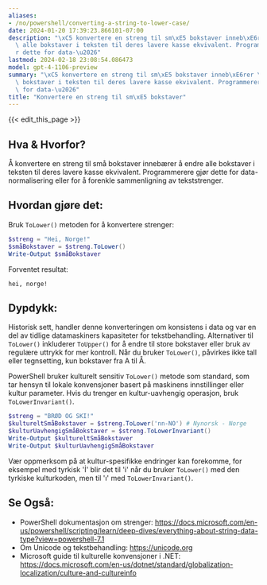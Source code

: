```yaml
---
aliases:
- /no/powershell/converting-a-string-to-lower-case/
date: 2024-01-20 17:39:23.866101-07:00
description: "\xC5 konvertere en streng til sm\xE5 bokstaver inneb\xE6rer \xE5 endre\
  \ alle bokstaver i teksten til deres lavere kasse ekvivalent. Programmerere gj\xF8\
  r dette for data-\u2026"
lastmod: 2024-02-18 23:08:54.086473
model: gpt-4-1106-preview
summary: "\xC5 konvertere en streng til sm\xE5 bokstaver inneb\xE6rer \xE5 endre alle\
  \ bokstaver i teksten til deres lavere kasse ekvivalent. Programmerere gj\xF8r dette\
  \ for data-\u2026"
title: "Konvertere en streng til sm\xE5 bokstaver"
---
```


{{< edit_this_page >}}

## Hva & Hvorfor?
Å konvertere en streng til små bokstaver innebærer å endre alle bokstaver i teksten til deres lavere kasse ekvivalent. Programmerere gjør dette for data-normalisering eller for å forenkle sammenligning av tekststrenger.

## Hvordan gjøre det:
Bruk `ToLower()` metoden for å konvertere strenger:

```PowerShell
$streng = "Hei, Norge!"
$småBokstaver = $streng.ToLower()
Write-Output $småBokstaver
```

Forventet resultat:

```
hei, norge!
```

## Dypdykk:
Historisk sett, handler denne konverteringen om konsistens i data og var en del av tidlige datamaskiners kapasiteter for tekstbehandling. Alternativer til `ToLower()` inkluderer `ToUpper()` for å endre til store bokstaver eller bruk av regulære uttrykk for mer kontroll. Når du bruker `ToLower()`, påvirkes ikke tall eller tegnsetting, kun bokstaver fra A til Å.

PowerShell bruker kulturelt sensitiv `ToLower()` metode som standard, som tar hensyn til lokale konvensjoner basert på maskinens innstillinger eller kultur parameter. Hvis du trenger en kultur-uavhengig operasjon, bruk `ToLowerInvariant()`.

```PowerShell
$streng = "BRØD OG SKI!"
$kultureltSmåBokstaver = $streng.ToLower('nn-NO') # Nynorsk - Norge
$kulturUavhengigSmåBokstaver = $streng.ToLowerInvariant()
Write-Output $kultureltSmåBokstaver
Write-Output $kulturUavhengigSmåBokstaver
```

Vær oppmerksom på at kultur-spesifikke endringer kan forekomme, for eksempel med tyrkisk 'İ' blir det til 'i' når du bruker `ToLower()` med den tyrkiske kulturkoden, men til 'ı' med `ToLowerInvariant()`.

## Se Også:
- PowerShell dokumentasjon om strenger: https://docs.microsoft.com/en-us/powershell/scripting/learn/deep-dives/everything-about-string-data-type?view=powershell-7.1
- Om Unicode og tekstbehandling: https://unicode.org
- Microsoft guide til kulturelle konvensjoner i .NET: https://docs.microsoft.com/en-us/dotnet/standard/globalization-localization/culture-and-cultureinfo
